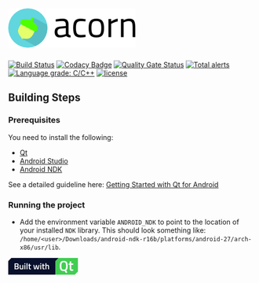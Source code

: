 # ![acorn](resources/images/acorn_with_text.png)

[![Build Status](https://travis-ci.org/achieveaholic/acorn.svg?branch=master)](https://travis-ci.org/achieveaholic/acorn) [![Codacy Badge](https://api.codacy.com/project/badge/Grade/e0c5aa410def431492939be1699b67f7)](https://www.codacy.com/app/DrKaoliN/acorn?utm_source=github.com&amp;utm_medium=referral&amp;utm_content=achieveaholic/acorn&amp;utm_campaign=Badge_Grade) [![Quality Gate Status](https://sonarcloud.io/api/project_badges/measure?project=6237a429f54c46ab826b&metric=alert_status)](https://sonarcloud.io/dashboard?id=6237a429f54c46ab826b) [![Total alerts](https://img.shields.io/lgtm/alerts/g/achieveaholic/acorn.svg?logo=lgtm&logoWidth=18)](https://lgtm.com/projects/g/achieveaholic/acorn/alerts/) [![Language grade: C/C++](https://img.shields.io/lgtm/grade/cpp/g/achieveaholic/acorn.svg?logo=lgtm&logoWidth=18)](https://lgtm.com/projects/g/achieveaholic/acorn/context:cpp) [![license](https://img.shields.io/github/license/mashape/apistatus.svg)]()

## Building Steps

### Prerequisites

You need to install the following:
* [Qt](https://doc.qt.io/qt-5/gettingstarted.html#install-qt)
* [Android Studio](https://developer.android.com/studio/install.html)
* [Android NDK](https://developer.android.com/ndk/guides/index.html)

See a detailed guideline here: [Getting Started with Qt for Android](https://doc.qt.io/qt-5/androidgs.html)

### Running the project

* Add the environment variable `ANDROID_NDK` to point to the location of your installed `NDK` library.
  This should look something like: `/home/<user>/Downloads/android-ndk-r16b/platforms/android-27/arch-x86/usr/lib`.


[![built-with-qt](resources/images/Built_with_Qt.png)](https://www.qt.io/)
